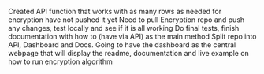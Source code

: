 Created API function that works with as many rows as needed for encryption have not pushed it yet
Need to pull Encryption repo and push any changes, test locally and see if it is all working
Do final tests, finish documentation with how to (have via API) as the main method
Split repo into API, Dashboard and Docs. Going to have the dashboard as the central webpage that will display the readme, documentation and live example on how to run encryption algorithm
